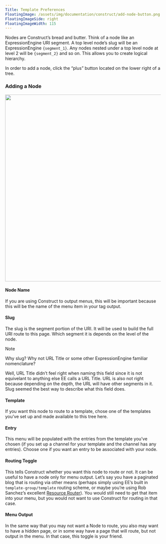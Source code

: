 ```yaml
---
Title: Template Preferences
FloatingImage: /assets/img/documentation/construct/add-node-button.png
FloatingImageSide: right
FloatingImageWidth: 115
---
```


Nodes are Construct’s bread and butter. Think of a node like an ExpressionEngine URI segment. A top level node’s slug will be an ExpressionEngine `{segment_1}`. Any nodes nested under a top level node at level 2 will be `{segment_2}` and so on. This allows you to create logical hierarchy​.

In order to add a node, click the “plus” button located on the lower right of a tree.

### Adding a Node

<p><img src="/assets/img/documentation/construct/add-node-dialog.png" width="604"></p>

#### Node Name

If you are using Construct to output menus, this will be important because this will be the name of the menu item in your tag output.

#### Slug

The slug is the segment portion of the URI. It will be used to build the full URI route to this page. Which segment it is depends on the level of the node.

<div class="content-blocks__note">
<div class="content-blocks__note-title">Note</div>
<p>
Why slug? Why not URL Title or some other ExpressionEngine familiar nomenclature?
</p>
<p>
Well, URL Title didn’t feel right when naming this field since it is not equivelant to anything else EE calls a URL Title. URL is also not right because depending on the depth, the URL will have other segments in it. Slug seemed the best way to describe what this field does.
</p>
</div>

#### Template

If you want this node to route to a template, chose one of the templates you’ve set up and made available to this tree here.

#### Entry

This menu will be populated with the entries from the template you’ve chosen (if you set up a channel for your template and the channel has any entries). Choose one if you want an entry to be associated with your node.

#### Routing Toggle

This tells Construct whether you want this node to route or not. It can be useful to have a node only for menu output. Let’s say you have a paginated blog that is routing via other means (perhaps simply using EE’s built in `template-group/template` routing scheme, or maybe you’re using Rob Sanchez’s excellent [Resource Router](https://github.com/rsanchez/resource_router)). You would still need to get that item into your menu, but you would not want to use Construct for routing in that case.

#### Menu Output

In the same way that you may not want a Node to route, you also may want to have a hidden page, or in some way have a page that will route, but not output in the menu. In that case, this toggle is your friend.
